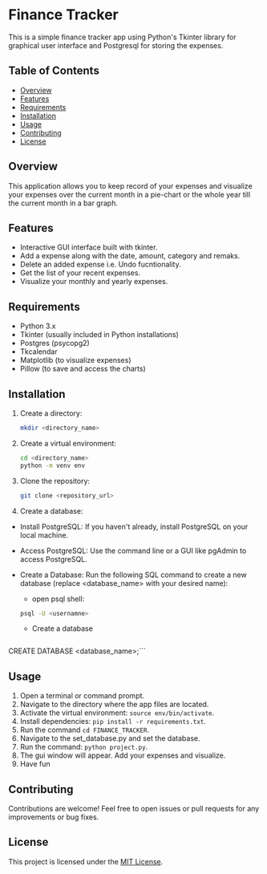 # Finance Tracker
This is a simple finance tracker app using Python's Tkinter library for graphical user interface and Postgresql for storing the expenses.

## Table of Contents
- [Overview](#overview)
- [Features](#features)
- [Requirements](#requirements)
- [Installation](#installation)
- [Usage](#usage)
- [Contributing](#contributing)
- [License](#license)


## Overview
This application allows you to keep record of your expenses and visualize your expenses over the current month in a pie-chart or the whole year till the current month in a bar graph.

## Features
- Interactive GUI interface built with tkinter.
- Add a expense along with the date, amount, category and remaks.
- Delete an added expense i.e. Undo fucntionality. 
- Get the list of your recent expenses.
- Visualize your monthly and yearly expenses.

## Requirements
- Python 3.x
- Tkinter (usually included in Python installations)
- Postgres (psycopg2)
- Tkcalendar
- Matplotlib (to visualize expenses)
- Pillow (to save and access the charts)

## Installation
1. Create a directory:
   ```bash
   mkdir <directory_name>
   ```

2. Create a virtual environment:
   ```bash
   cd <directory_name>
   python -m venv env
   ```

3. Clone the repository:
   ```bash
   git clone <repository_url>
   ```

4. Create a database:
  - Install PostgreSQL: If you haven't already, install PostgreSQL on your local machine.

  - Access PostgreSQL: Use the command line or a GUI like pgAdmin to access PostgreSQL.

  - Create a Database: Run the following SQL command to create a new database (replace <database_name> with your desired name):
    - open psql shell:
    ```bash
    psql -U <usernamne>
    ```
    - Create a database
    ```bash
   CREATE DATABASE <database_name>;```

    


## Usage
1. Open a terminal or command prompt.
2. Navigate to the directory where the app files are located.
3. Activate the virtual environment: `source env/bin/activate`.
4. Install dependencies: `pip install -r requirements.txt`.
5. Run the command `cd FINANCE_TRACKER`.
6. Navigate to the set_database.py and set the database.
7. Run the command: `python project.py`.
8. The gui window will appear. Add your expenses and visualize.
9. Have fun

## Contributing
Contributions are welcome! Feel free to open issues or pull requests for any improvements or bug fixes.

## License
This project is licensed under the [MIT License](LICENSE).
